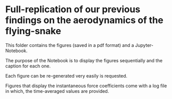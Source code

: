 # Full-replication of our previous findings on the aerodynamics of the flying-snake

This folder contains the figures (saved in a pdf format) and a Jupyter-Notebook.

The purpose of the Notebook is to display the figures sequentially and the caption for each one.

Each figure can be re-generated very easily is requested.

Figures that display the instantaneous force coefficients come with a log file in which, the time-averaged values are provided.
